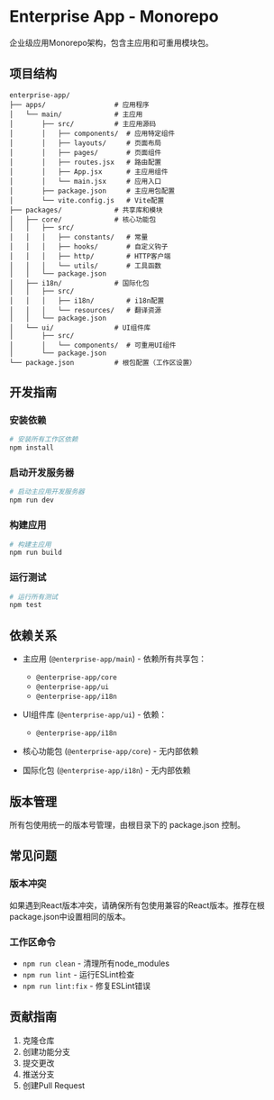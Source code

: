 # Enterprise App - Monorepo

企业级应用Monorepo架构，包含主应用和可重用模块包。

## 项目结构

```
enterprise-app/
├── apps/                 # 应用程序
│   └── main/             # 主应用
│       ├── src/          # 主应用源码
│       │   ├── components/  # 应用特定组件
│       │   ├── layouts/     # 页面布局
│       │   ├── pages/       # 页面组件
│       │   ├── routes.jsx   # 路由配置
│       │   ├── App.jsx      # 主应用组件
│       │   └── main.jsx     # 应用入口
│       ├── package.json     # 主应用包配置
│       └── vite.config.js   # Vite配置
├── packages/             # 共享库和模块
│   ├── core/             # 核心功能包
│   │   ├── src/
│   │   │   ├── constants/   # 常量
│   │   │   ├── hooks/       # 自定义钩子
│   │   │   ├── http/        # HTTP客户端
│   │   │   └── utils/       # 工具函数
│   │   └── package.json
│   ├── i18n/             # 国际化包
│   │   ├── src/
│   │   │   ├── i18n/        # i18n配置
│   │   │   └── resources/   # 翻译资源
│   │   └── package.json
│   └── ui/               # UI组件库
│       ├── src/
│       │   └── components/  # 可重用UI组件
│       └── package.json
└── package.json          # 根包配置（工作区设置）
```

## 开发指南

### 安装依赖

```bash
# 安装所有工作区依赖
npm install
```

### 启动开发服务器

```bash
# 启动主应用开发服务器
npm run dev
```

### 构建应用

```bash
# 构建主应用
npm run build
```

### 运行测试

```bash
# 运行所有测试
npm test
```

## 依赖关系

- 主应用 (`@enterprise-app/main`) - 依赖所有共享包：
  - `@enterprise-app/core`
  - `@enterprise-app/ui`
  - `@enterprise-app/i18n`

- UI组件库 (`@enterprise-app/ui`) - 依赖：
  - `@enterprise-app/i18n`

- 核心功能包 (`@enterprise-app/core`) - 无内部依赖

- 国际化包 (`@enterprise-app/i18n`) - 无内部依赖

## 版本管理

所有包使用统一的版本号管理，由根目录下的 package.json 控制。

## 常见问题

### 版本冲突

如果遇到React版本冲突，请确保所有包使用兼容的React版本。推荐在根package.json中设置相同的版本。

### 工作区命令

- `npm run clean` - 清理所有node_modules
- `npm run lint` - 运行ESLint检查
- `npm run lint:fix` - 修复ESLint错误

## 贡献指南

1. 克隆仓库
2. 创建功能分支
3. 提交更改
4. 推送分支
5. 创建Pull Request
